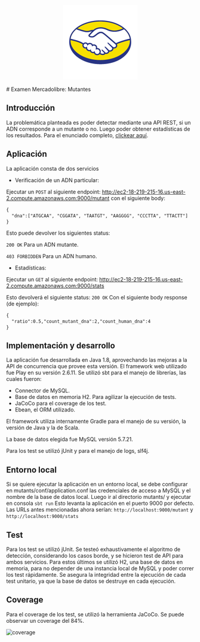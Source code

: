 <p align="center"> 
  <img src="mutants/doc/images/mercado-libre.png">
</p>
# Examen Mercadolibre: Mutantes 

## Introducción
La problemática planteada es poder detectar mediante una API REST, si un ADN corresponde a un mutante o no. Luego poder obtener estadísticas de los resultados. Para el enunciado completo, [clickear aquí](mutants/doc/Examen%20Mercadolibre%202017%20.pdf).

## Aplicación
La aplicación consta de dos servicios

- Verificación de un ADN particular:

Ejecutar un ```POST``` al siguiente endpoint:
http://ec2-18-219-215-16.us-east-2.compute.amazonaws.com:9000/mutant
con el siguiente body:
```
{
  "dna":["ATGCAA", "CGGATA", "TAATGT", "AAGGGG", "CCCTTA", "TTACTT"]
}
```
Esto puede devolver los siguientes status:

```200 OK``` Para un ADN mutante.

```403 FORBIDDEN``` Para un ADN humano.

- Estadísticas:

Ejecutar un ```GET``` al siguiente endpoint:
http://ec2-18-219-215-16.us-east-2.compute.amazonaws.com:9000/stats

Esto devolverá el siguiente status:
```200 OK```
Con el siguiente body response (de ejemplo):
```
{
  "ratio":0.5,"count_mutant_dna":2,"count_human_dna":4
}
```

## Implementación y desarrollo
La aplicación fue desarrollada en Java 1.8, aprovechando las mejoras a la API de concurrencia que provee esta versión.
El framework web utilizado fue Play en su versión 2.6.11. Se utilizó sbt para el manejo de librerías, las cuales fueron:
- Connector de MySQL.
- Base de datos en memoria H2. Para agilizar la ejecución de tests.
- JaCoCo para el coverage de los test.
- Ebean, el ORM utilizado.

El framework utiliza internamente Gradle para el manejo de su versión, la versión de Java y la de Scala.

La base de datos elegida fue MySQL versión 5.7.21.

Para los test se utilizó jUnit y para el manejo de logs, slf4j.

## Entorno local
Si se quiere ejecutar la aplicación en un entorno local, se debe configurar en mutants/conf/application.conf las credenciales de acceso a MySQL y el nombre de la base de datos local. Luego ir al directorio mutants/ y ejecutar en consola ```sbt run```
Esto levanta la aplicación en el puerto 9000 por defecto. Las URLs antes mencionadas ahora serían:
```http://localhost:9000/mutant``` y ```http://localhost:9000/stats```

## Test
Para los test se utilizó jUnit. Se testeó exhaustivamente el algoritmo de detección, considerando los casos borde, y se hicieron test de API para ambos servicios.
Para estos últimos se utilizó H2, una base de datos en memoria, para no depender de una instancia local de MySQL y poder correr los test rápidamente. Se asegura la integridad entre la ejecución de cada test unitario, ya que la base de datos se destruye en cada ejecución.

## Coverage
Para el coverage de los test, se utilizó la herramienta JaCoCo. Se puede observar un coverage del 84%.

![coverage](mutants/doc/images/coverage.png)




